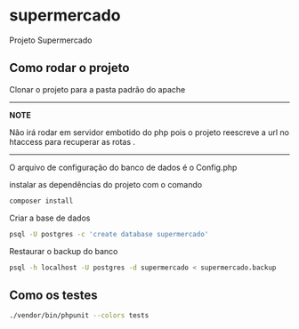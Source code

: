 # supermercado
Projeto Supermercado

## Como rodar o projeto

Clonar o projeto para a pasta padrão do apache

---
**NOTE**

Não irá rodar em servidor embotido do php pois o projeto reescreve a url no htaccess para recuperar as rotas .

---

O arquivo de configuração do banco de dados é o Config.php

instalar as dependências do projeto com o comando 
```bash
composer install
```
Criar a base de dados
```bash
psql -U postgres -c 'create database supermercado'
``` 
Restaurar o backup do banco
```bash
psql -h localhost -U postgres -d supermercado < supermercado.backup
```
 


## Como os testes
```bash
./vendor/bin/phpunit --colors tests
```